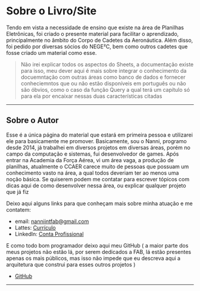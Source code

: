 # Sobre o Livro/Site

Tendo em vista a necessidade de ensino que existe na área de Planilhas Eletrônicas, foi criado o presente material para facilitar o aprendizado, principalmente no âmbito do Corpo de Cadetes da Aeronáutica. Além disso, foi pedido por diversas sócios do NEGE²C, bem como outros cadetes que fosse criado um material como esse.

> Não irei explicar todos os aspectos do Sheets, a documentação existe para isso, meu dever aqui é mais sobre integrar o conhecimento da docuemntação com outras áreas como banco de dados e fornecer conheciemntos que ou não estão disponíveis em português ou não são óbvios, como o caso da função Query a qual terá um capítulo só para ela por encaixar nessas duas características citadas

---

## Sobre o Autor

Esse é a única página do material que estará em primeira pessoa e utilizarei ele para basicamente me promover. Basicamente, sou o Nanni, programo desde 2014, já trabalhei em diversos projetos em diversas áreas, porém no campo da computação e sistemas, fui desenvolvedor de games. Após entrar na Academia da Força Aérea, vi um área vaga, a produção de planilhas, atualmente o CCAER carece muito de pessoas que possuam um conhecimento vasto na área, a qual todos deveriam ter ao menos uma noção básica.
Se quiserem podem me contatar para escrever tópicos com dicas aqui de como desenvolver nessa área, ou explicar qualquer projeto que já fiz

Deixo aqui alguns links para que conheçam mais sobre minha atuação e me contatem:

- email: nanniintfab@gmail.com
- Lattes: [Currículo](https://lattes.cnpq.br/2658031034262091)
- LinkedIn: [Conta Profissional](https://www.linkedin.com/in/jo%C3%A3o-pedro-santos-nanni-328857285/)

E como todo bom programador deixo aqui meu GitHub ( a maior parte dos meus projetos não estão lá, por serem dedicados a FAB, lá estão presentes apenas os mais públicos, mas isso não impede que eu descreva aqui a arquitetura que construi para esses outros projetos )

- [GitHub](https://github.com/userNanni)

---

